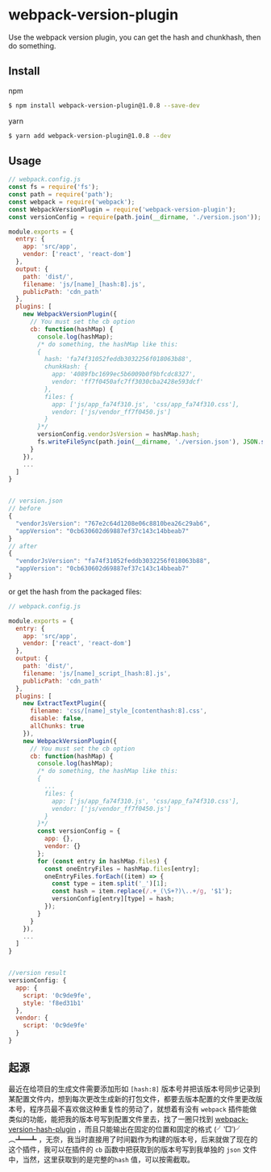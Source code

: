 # webpack-version-plugin
Use the webpack version plugin, you can get the hash and chunkhash, then do something.

## Install
npm
```bash
$ npm install webpack-version-plugin@1.0.8 --save-dev
```
yarn
```bash
$ yarn add webpack-version-plugin@1.0.8 --dev
```
## Usage
```javascript
// webpack.config.js
const fs = require('fs');
const path = require('path');
const webpack = require('webpack');
const WebpackVersionPlugin = require('webpack-version-plugin');
const versionConfig = require(path.join(__dirname, './version.json'));

module.exports = {
  entry: {
    app: 'src/app',
    vendor: ['react', 'react-dom']
  },
  output: {
    path: 'dist/',
    filename: 'js/[name]_[hash:8].js',
    publicPath: 'cdn_path'
  },
  plugins: [
    new WebpackVersionPlugin({
      // You must set the cb option
      cb: function(hashMap) {
        console.log(hashMap);
        /* do something, the hashMap like this:
        {
          hash: 'fa74f31052feddb3032256f018063b88',
          chunkHash: {
            app: '4089fbc1699ec5b6009b0f9bfcdc8327',
            vendor: 'ff7f0450afc7ff3030cba2428e593dcf'
          },
          files: {
            app: ['js/app_fa74f310.js', 'css/app_fa74f310.css'],
            vendor: ['js/vendor_ff7f0450.js']
          }
        }*/
        versionConfig.vendorJsVersion = hashMap.hash;
        fs.writeFileSync(path.join(__dirname, './version.json'), JSON.stringify(versionConfig, null, 2));        
      }
    }),
    ...
  ]
}


// version.json
// before
{
  "vendorJsVersion": "767e2c64d1208e06c8810bea26c29ab6",
  "appVersion": "0cb630602d69887ef37c143c14bbeab7"
}
// after
{
  "vendorJsVersion": "fa74f31052feddb3032256f018063b88",
  "appVersion": "0cb630602d69887ef37c143c14bbeab7"
}
```
or get the hash from the packaged files:
```javascript
// webpack.config.js

module.exports = {
  entry: {
    app: 'src/app',
    vendor: ['react', 'react-dom']
  },
  output: {
    path: 'dist/',
    filename: 'js/[name]_script_[hash:8].js',
    publicPath: 'cdn_path'
  },
  plugins: [
    new ExtractTextPlugin({
      filename: 'css/[name]_style_[contenthash:8].css',
      disable: false,
      allChunks: true
    }),
    new WebpackVersionPlugin({
      // You must set the cb option
      cb: function(hashMap) {
        console.log(hashMap);
        /* do something, the hashMap like this:
        {
          ...
          files: {
            app: ['js/app_fa74f310.js', 'css/app_fa74f310.css'],
            vendor: ['js/vendor_ff7f0450.js']
          }
        }*/
        const versionConfig = {
          app: {},
          vendor: {}
        };
        for (const entry in hashMap.files) {
          const oneEntryFiles = hashMap.files[entry];
          oneEntryFiles.forEach((item) => {
            const type = item.split('_')[1];
            const hash = item.replace(/.+_(\S+?)\..+/g, '$1');
            versionConfig[entry][type] = hash;
          });
        }
      }
    }),
    ...
  ]
}


//version result
versionConfig: {
  app: {
    script: '0c9de9fe',
    style: 'f8ed31b1'
  },
  vendor: {
    script: '0c9de9fe'
  }
}
```

## 起源
最近在给项目的生成文件需要添加形如 `[hash:8]` 版本号并把该版本号同步记录到某配置文件内，想到每次更改生成新的打包文件，都要去版本配置的文件里更改版本号，程序员最不喜欢做这种重复性的劳动了，就想着有没有 `webpack` 插件能做类似的功能，能把我的版本号写到配置文件里去，找了一圈只找到 [webpack-version-hash-plugin](https://www.npmjs.com/package/webpack-version-hash-plugin) ，而且只能输出在固定的位置和固定的格式 (╯‵□′)╯︵┻━┻ ，无奈，我当时直接用了时间戳作为构建的版本号，后来就做了现在的这个插件，我可以在插件的 `cb` 函数中把获取到的版本号写到我单独的 `json` 文件中，当然，这里获取到的是完整的`hash` 值，可以按需截取。
